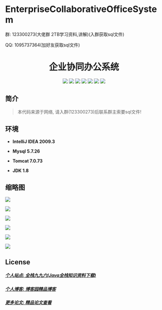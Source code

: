 # EnterpriseCollaborativeOfficeSystem

<p>群: 123300273(大佬群 2TB学习资料,讲解)(入群获取sql文件)</p>
<p>QQ: 1095737364(加好友获取sql文件)</p>

<p><h1 align="center">企业协同办公系统</h1></p>

<p align="center">
	<img src="https://img.shields.io/badge/jdk-1.8-orange.svg"/>
    <img src="https://img.shields.io/badge/Spring-1.8-lightgrey.svg"/>
    <img src="https://img.shields.io/badge/SpringMvc-1.8-lightgrey.svg"/>
    <img src="https://img.shields.io/badge/Mybatis-1.8-lightgrey.svg"/>
    <img src="https://img.shields.io/badge/angular-4.0-lightgrey.svg"/>
    <img src="https://img.shields.io/badge/bootstrap-4.0-lightgrey.svg"/>
    <img src="https://img.shields.io/badge/七牛-2.0-lightgrey.svg"/>
</p>

## 简介

> 本代码来源于网络, 请入群(123300273)后联系群主索要sql文件!



## 环境

- <b>IntelliJ IDEA 2009.3</b>

- <b>Mysql 5.7.26</b>

- <b>Tomcat 7.0.73</b>

- <b>JDK 1.8</b>

## 缩略图

![](https://img2020.cnblogs.com/blog/588112/202012/588112-20201205235042833-1160412703.png)

![](https://img2020.cnblogs.com/blog/588112/202012/588112-20201205235056313-1897387463.png)

![](https://img2020.cnblogs.com/blog/588112/202012/588112-20201205235104333-1885038645.png)

![](https://img2020.cnblogs.com/blog/588112/202012/588112-20201205235143830-861179828.png)

![](https://img2020.cnblogs.com/blog/588112/202012/588112-20201205235154468-1005026468.png)

![](https://img2020.cnblogs.com/blog/588112/202012/588112-20201205235200625-1155349966.png)

## License

##### [个人站点: 全栈九九六(Java全栈知识资料下载)](https://www.blog996.com/)
##### [个人博客: 博客园精品博客](https://www.cnblogs.com/yysbolg/)
##### [更多论文: 精品论文查看](https://www.cnblogs.com/yysbolg/category/1886262.html)
